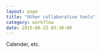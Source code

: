 ```yaml
---
layout: page
title: "Other collaborative tools"
category: workflow
date: 2015-06-23 03:30:00
---
```


Calender, etc.
